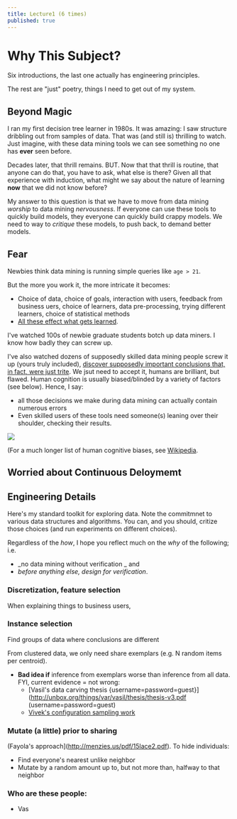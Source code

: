 ```yaml
---
title: Lecture1 (6 times)
published: true
---
```



# Why This Subject? 

Six introductions, the last one actually has engineering principles.

The rest are "just" poetry, things I need to get out of my system.

## Beyond Magic

I ran my first decision tree learner in 1980s. It was amazing: I saw structure dribbling out
from samples of data. That was (and still is) thrilling to watch. Just imagine, with these data mining tools we can see  something no one has **ever** seen before.

Decades later, that thrill remains. BUT. Now that that thrill is routine, that anyone can do that, you have to ask, what else is there?   Given all that experience with induction, what might we say about the nature of learning **now** that we did not know before?

My answer to this question is that we have to move from data mining _worship_ to data mining _nervousness_. If everyone can use these tools to quickly build models, they everyone can quickly build crappy models. We need to way to _critique_ these models, to push back, to demand better models.

## Fear

Newbies think data mining is running simple queries like `age > 21`.

But the more you work it, the more intricate it becomes:

- Choice of data, choice of goals, interaction with users, feedback from business uers, choice of learners, data pre-processing, trying different learners, choice of statistical methods
- [All these effect what gets learned](https://github.com/txt/ase15/blob/master/models/icse14-v5-min.py).

I've watched 100s of newbie graduate students botch up data miners. I know how badly they can screw up.

 
I've also watched dozens of supposedly skilled data mining people screw it up (yours truly included), [discover supposedly important conclusions that, in fact, were just trite](https://pdfs.semanticscholar.org/ae7d/96ee5c7838343a7cf176d008cf3eaaeba1ef.pdf). We jsut need to accept it, humans are brilliant, but flawed. Human cognition is usually biased/blinded by a variety of factors (see below). Hence, I say: 

- all those decisions we make during data mining can actually contain numerous errors 
- Even skilled users of these tools need someone(s) leaning over their shoulder, checking their results.

![](http://images.mentalfloss.com/sites/default/files/styles/insert_main_wide_image/public/cognitive_biases.png)

(For a much longer list of human cognitive biases, see [Wikipedia](https://en.wikipedia.org/wiki/List_of_cognitive_biases).

## Worried about Continuous Deloymemt



## Engineering Details

Here's  my standard toolkit for exploring data. Note the commitmnet to various
data structures and algorithms. You can, and you should, critize those choices
(and run experiments on different choices). 

Regardless of the _how_, I hope you reflect much on the _why_ of the following;
i.e.

- _no data mining without verification _ and  
- _before anything else, design for verification_.

### Discretization, feature selection

When explaining things to business users, 

### Instance selection

Find groups of data where conclusions are different

From clustered data, we only need share  exemplars (e.g. N random items per centroid).

- **Bad idea if** inference from exemplars worse than inference from all data. FYI, current evidence = not wrong:
     - [Vasil's data carving thesis {username=password=guest}](http://unbox.org/things/var/vasil/thesis/thesis-v3.pdf (username=password=guest)
     - [Vivek's configuration sampling work](https://arxiv.org/pdf/1701.08106.pdf)
     
### Mutate (a little) prior to sharing

(Fayola's approach](http://menzies.us/pdf/15lace2.pdf). To hide individuals:

- Find everyone's nearest unlike neighbor
- Mutate by a random amount up to, but not more than, halfway to that neighbor

### Who are these people:

- Vas

